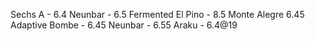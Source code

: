 Sechs A - 6.4
Neunbar - 6.5
Fermented El Pino - 8.5
Monte Alegre 6.45 Adaptive
Bombe - 6.45
Neunbar - 6.55
Araku - 6.4@19